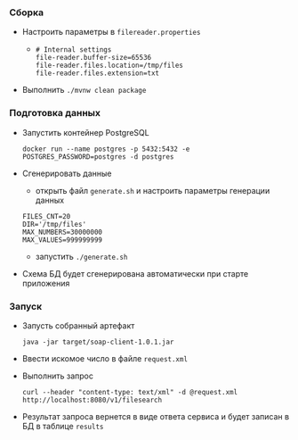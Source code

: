 ### Сборка
* Настроить параметры в `filereader.properties`
    * ```
      # Internal settings
      file-reader.buffer-size=65536
      file-reader.files.location=/tmp/files
      file-reader.files.extension=txt
      ```
* Выполнить `./mvnw clean package`

### Подготовка данных
* Запустить контейнер PostgreSQL
    ```
    docker run --name postgres -p 5432:5432 -e POSTGRES_PASSWORD=postgres -d postgres
    ```

* Сгенерировать данные
    * открыть файл `generate.sh` и настроить параметры генерации данных
    ```
    FILES_CNT=20
    DIR='/tmp/files'
    MAX_NUMBERS=30000000
    MAX_VALUES=999999999
    ```
    * запустить `./generate.sh`
    
* Схема БД будет сгенерирована автоматически при старте приложения

### Запуск
* Запусть собранный артефакт
    ```
    java -jar target/soap-client-1.0.1.jar
    ```

* Ввести искомое число в файле `request.xml`

* Выполнить запрос
    ```
    curl --header "content-type: text/xml" -d @request.xml http://localhost:8080/v1/filesearch
    ```

* Результат запроса вернется в виде ответа сервиса и будет записан в БД в таблице `results`